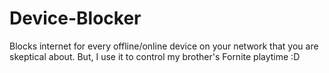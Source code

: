 # Device-Blocker
Blocks internet for every offline/online device on your network that you are skeptical about.  But, I use it to control my brother's Fornite playtime :D
